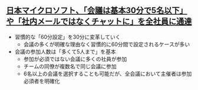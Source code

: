 ## [日本マイクロソフト、「会議は基本30分で5名以下」や「社内メールではなくチャットに」を全社員に通達](https://pc.watch.impress.co.jp/docs/news/1197670.html)
- 習慣的な「60分設定」を30分に変革していく
  - 会議の多くが明確な理由なく習慣的に60分間で設定されるケースが多い
- 会議の参加人数は「多くて5人まで」を基本
  - 参加が必須ではない会議に多くの社員が参加
  - チームの同僚が複数名で同じ会議に参加
  - 6名以上の会議を選択することも可能だが、全会議において主催者は参加必須者を明確化
